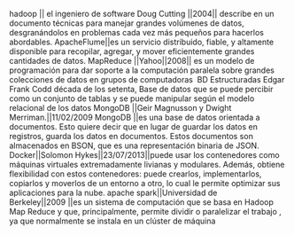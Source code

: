hadoop || el ingeniero de software Doug Cutting ||2004|| describe en un documento técnicas para manejar grandes volúmenes de datos, desgranándolos en problemas cada vez más pequeños para hacerlos abordables.
ApacheFlume||es un servicio distribuido, fiable, y altamente disponible para recopilar, agregar, y mover eficientemente grandes cantidades de datos.
MapReduce ||Yahoo||2008|| es un modelo de programación para dar soporte a la computación paralela sobre grandes colecciones de datos en grupos de computadoras 
BD Estructuradas	Edgar Frank Codd	década de los setenta,	Base de datos que se puede percibir como un conjunto de tablas y se puede manipular según el modelo relacional de los datos
MongoDB ||Geir Magnusson y Dwight Merriman.||11/02/2009	MongoDB ||es una base de datos orientada a documentos. Esto quiere decir que en lugar de guardar los datos en registros, guarda los datos en documentos. Estos documentos son almacenados en BSON, que es una representación binaria de JSON.
Docker||Solomon Hykes||23/07/2013||puede usar los contenedores como máquinas virtuales extremadamente livianas y modulares. Además, obtiene flexibilidad con estos contenedores: puede crearlos, implementarlos, copiarlos y moverlos de un entorno a otro, lo cual le permite optimizar sus aplicaciones para la nube.
apache spark||Universidad de Berkeley||2009 ||es un sistema de computación que se basa en Hadoop Map Reduce y que, principalmente, permite dividir o paralelizar el trabajo , ya que normalmente se instala en un clúster de máquina

